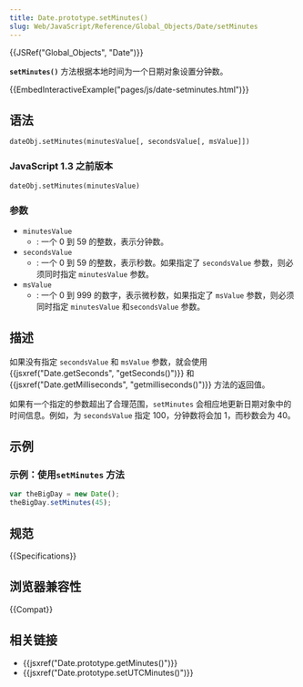 ```yaml
---
title: Date.prototype.setMinutes()
slug: Web/JavaScript/Reference/Global_Objects/Date/setMinutes
---
```


{{JSRef("Global_Objects", "Date")}}

**`setMinutes()`** 方法根据本地时间为一个日期对象设置分钟数。

{{EmbedInteractiveExample("pages/js/date-setminutes.html")}}

## 语法

```plain
dateObj.setMinutes(minutesValue[, secondsValue[, msValue]])
```

### JavaScript 1.3 之前版本

```plain
dateObj.setMinutes(minutesValue)
```

### 参数

- `minutesValue`
  - : 一个 0 到 59 的整数，表示分钟数。
- `secondsValue`
  - : 一个 0 到 59 的整数，表示秒数。如果指定了 `secondsValue` 参数，则必须同时指定 `minutesValue` 参数。
- `msValue`
  - : 一个 0 到 999 的数字，表示微秒数，如果指定了 `msValue` 参数，则必须同时指定 `minutesValue` 和`secondsValue` 参数。

## 描述

如果没有指定 `secondsValue` 和 `msValue` 参数，就会使用 {{jsxref("Date.getSeconds", "getSeconds()")}} 和 {{jsxref("Date.getMilliseconds", "getmilliseconds()")}} 方法的返回值。

如果有一个指定的参数超出了合理范围，`setMinutes` 会相应地更新日期对象中的时间信息。例如，为 `secondsValue` 指定 100，分钟数将会加 1，而秒数会为 40。

## 示例

### 示例：使用`setMinutes` 方法

```js
var theBigDay = new Date();
theBigDay.setMinutes(45);
```

## 规范

{{Specifications}}

## 浏览器兼容性

{{Compat}}

## 相关链接

- {{jsxref("Date.prototype.getMinutes()")}}
- {{jsxref("Date.prototype.setUTCMinutes()")}}
